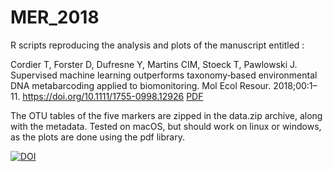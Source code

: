 # MER_2018
R scripts reproducing the analysis and plots of the manuscript entitled :

Cordier T, Forster D, Dufresne Y, Martins CIM, Stoeck T, Pawlowski J. Supervised machine learning outperforms taxonomy‐based environmental DNA metabarcoding applied to biomonitoring. Mol Ecol Resour. 2018;00:1–11. https://doi.org/10.1111/1755-0998.12926 [PDF](http://tristan.cordier.free.fr/files/cordier-et-al2018supervised-machine-learning-outperforms-taxonomy-based-environmental-dna-metabarcoding-applied-to-biomonitoring.pdf)

The OTU tables of the five markers are zipped in the data.zip archive, along with the metadata.
Tested on macOS, but should work on linux or windows, as the plots are done using the pdf library.

[![DOI](https://zenodo.org/badge/DOI/10.5281/zenodo.1286477.svg)](https://doi.org/10.5281/zenodo.1286477)
